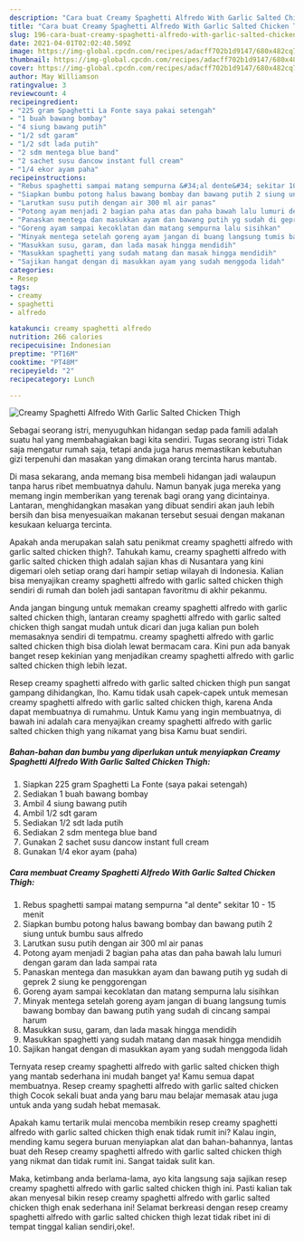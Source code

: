 ```yaml
---
description: "Cara buat Creamy Spaghetti Alfredo With Garlic Salted Chicken Thigh Sederhana Untuk Jualan"
title: "Cara buat Creamy Spaghetti Alfredo With Garlic Salted Chicken Thigh Sederhana Untuk Jualan"
slug: 196-cara-buat-creamy-spaghetti-alfredo-with-garlic-salted-chicken-thigh-sederhana-untuk-jualan
date: 2021-04-01T02:02:40.509Z
image: https://img-global.cpcdn.com/recipes/adacff702b1d9147/680x482cq70/creamy-spaghetti-alfredo-with-garlic-salted-chicken-thigh-foto-resep-utama.jpg
thumbnail: https://img-global.cpcdn.com/recipes/adacff702b1d9147/680x482cq70/creamy-spaghetti-alfredo-with-garlic-salted-chicken-thigh-foto-resep-utama.jpg
cover: https://img-global.cpcdn.com/recipes/adacff702b1d9147/680x482cq70/creamy-spaghetti-alfredo-with-garlic-salted-chicken-thigh-foto-resep-utama.jpg
author: May Williamson
ratingvalue: 3
reviewcount: 4
recipeingredient:
- "225 gram Spaghetti La Fonte saya pakai setengah"
- "1 buah bawang bombay"
- "4 siung bawang putih"
- "1/2 sdt garam"
- "1/2 sdt lada putih"
- "2 sdm mentega blue band"
- "2 sachet susu dancow instant full cream"
- "1/4 ekor ayam paha"
recipeinstructions:
- "Rebus spaghetti sampai matang sempurna &#34;al dente&#34; sekitar 10 - 15 menit"
- "Siapkan bumbu potong halus bawang bombay dan bawang putih 2 siung untuk bumbu saus alfredo"
- "Larutkan susu putih dengan air 300 ml air panas"
- "Potong ayam menjadi 2 bagian paha atas dan paha bawah lalu lumuri dengan garam dan lada sampai rata"
- "Panaskan mentega dan masukkan ayam dan bawang putih yg sudah di geprek 2 siung ke penggorengan"
- "Goreng ayam sampai kecoklatan dan matang sempurna lalu sisihkan"
- "Minyak mentega setelah goreng ayam jangan di buang langsung tumis bawang bombay dan bawang putih yang sudah di cincang sampai harum"
- "Masukkan susu, garam, dan lada masak hingga mendidih"
- "Masukkan spaghetti yang sudah matang dan masak hingga mendidih"
- "Sajikan hangat dengan di masukkan ayam yang sudah menggoda lidah"
categories:
- Resep
tags:
- creamy
- spaghetti
- alfredo

katakunci: creamy spaghetti alfredo 
nutrition: 266 calories
recipecuisine: Indonesian
preptime: "PT16M"
cooktime: "PT48M"
recipeyield: "2"
recipecategory: Lunch

---
```



![Creamy Spaghetti Alfredo With Garlic Salted Chicken Thigh](https://img-global.cpcdn.com/recipes/adacff702b1d9147/680x482cq70/creamy-spaghetti-alfredo-with-garlic-salted-chicken-thigh-foto-resep-utama.jpg)

Sebagai seorang istri, menyuguhkan hidangan sedap pada famili adalah suatu hal yang membahagiakan bagi kita sendiri. Tugas seorang istri Tidak saja mengatur rumah saja, tetapi anda juga harus memastikan kebutuhan gizi terpenuhi dan masakan yang dimakan orang tercinta harus mantab.

Di masa  sekarang, anda memang bisa membeli hidangan jadi walaupun tanpa harus ribet membuatnya dahulu. Namun banyak juga mereka yang memang ingin memberikan yang terenak bagi orang yang dicintainya. Lantaran, menghidangkan masakan yang dibuat sendiri akan jauh lebih bersih dan bisa menyesuaikan makanan tersebut sesuai dengan makanan kesukaan keluarga tercinta. 



Apakah anda merupakan salah satu penikmat creamy spaghetti alfredo with garlic salted chicken thigh?. Tahukah kamu, creamy spaghetti alfredo with garlic salted chicken thigh adalah sajian khas di Nusantara yang kini digemari oleh setiap orang dari hampir setiap wilayah di Indonesia. Kalian bisa menyajikan creamy spaghetti alfredo with garlic salted chicken thigh sendiri di rumah dan boleh jadi santapan favoritmu di akhir pekanmu.

Anda jangan bingung untuk memakan creamy spaghetti alfredo with garlic salted chicken thigh, lantaran creamy spaghetti alfredo with garlic salted chicken thigh sangat mudah untuk dicari dan juga kalian pun boleh memasaknya sendiri di tempatmu. creamy spaghetti alfredo with garlic salted chicken thigh bisa diolah lewat bermacam cara. Kini pun ada banyak banget resep kekinian yang menjadikan creamy spaghetti alfredo with garlic salted chicken thigh lebih lezat.

Resep creamy spaghetti alfredo with garlic salted chicken thigh pun sangat gampang dihidangkan, lho. Kamu tidak usah capek-capek untuk memesan creamy spaghetti alfredo with garlic salted chicken thigh, karena Anda dapat membuatnya di rumahmu. Untuk Kamu yang ingin membuatnya, di bawah ini adalah cara menyajikan creamy spaghetti alfredo with garlic salted chicken thigh yang nikamat yang bisa Kamu buat sendiri.

<!--inarticleads1-->

##### Bahan-bahan dan bumbu yang diperlukan untuk menyiapkan Creamy Spaghetti Alfredo With Garlic Salted Chicken Thigh:

1. Siapkan 225 gram Spaghetti La Fonte (saya pakai setengah)
1. Sediakan 1 buah bawang bombay
1. Ambil 4 siung bawang putih
1. Ambil 1/2 sdt garam
1. Sediakan 1/2 sdt lada putih
1. Sediakan 2 sdm mentega blue band
1. Gunakan 2 sachet susu dancow instant full cream
1. Gunakan 1/4 ekor ayam (paha)




<!--inarticleads2-->

##### Cara membuat Creamy Spaghetti Alfredo With Garlic Salted Chicken Thigh:

1. Rebus spaghetti sampai matang sempurna &#34;al dente&#34; sekitar 10 - 15 menit
1. Siapkan bumbu potong halus bawang bombay dan bawang putih 2 siung untuk bumbu saus alfredo
1. Larutkan susu putih dengan air 300 ml air panas
1. Potong ayam menjadi 2 bagian paha atas dan paha bawah lalu lumuri dengan garam dan lada sampai rata
1. Panaskan mentega dan masukkan ayam dan bawang putih yg sudah di geprek 2 siung ke penggorengan
1. Goreng ayam sampai kecoklatan dan matang sempurna lalu sisihkan
1. Minyak mentega setelah goreng ayam jangan di buang langsung tumis bawang bombay dan bawang putih yang sudah di cincang sampai harum
1. Masukkan susu, garam, dan lada masak hingga mendidih
1. Masukkan spaghetti yang sudah matang dan masak hingga mendidih
1. Sajikan hangat dengan di masukkan ayam yang sudah menggoda lidah




Ternyata resep creamy spaghetti alfredo with garlic salted chicken thigh yang mantab sederhana ini mudah banget ya! Kamu semua dapat membuatnya. Resep creamy spaghetti alfredo with garlic salted chicken thigh Cocok sekali buat anda yang baru mau belajar memasak atau juga untuk anda yang sudah hebat memasak.

Apakah kamu tertarik mulai mencoba membikin resep creamy spaghetti alfredo with garlic salted chicken thigh enak tidak rumit ini? Kalau ingin, mending kamu segera buruan menyiapkan alat dan bahan-bahannya, lantas buat deh Resep creamy spaghetti alfredo with garlic salted chicken thigh yang nikmat dan tidak rumit ini. Sangat taidak sulit kan. 

Maka, ketimbang anda berlama-lama, ayo kita langsung saja sajikan resep creamy spaghetti alfredo with garlic salted chicken thigh ini. Pasti kalian tak akan menyesal bikin resep creamy spaghetti alfredo with garlic salted chicken thigh enak sederhana ini! Selamat berkreasi dengan resep creamy spaghetti alfredo with garlic salted chicken thigh lezat tidak ribet ini di tempat tinggal kalian sendiri,oke!.


